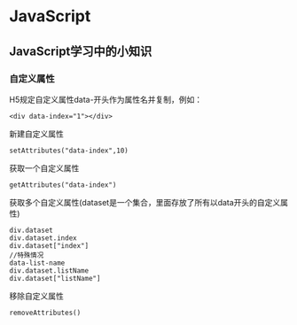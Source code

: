 # JavaScript

## JavaScript学习中的小知识

### 自定义属性
H5规定自定义属性data-开头作为属性名并复制，例如：
```
<div data-index="1"></div>
```
新建自定义属性
```
setAttributes("data-index",10)
```
获取一个自定义属性
```
getAttributes("data-index")
```
获取多个自定义属性(dataset是一个集合，里面存放了所有以data开头的自定义属性)
```
div.dataset
div.dataset.index
div.dataset["index"]
//特殊情况
data-list-name
div.dataset.listName
div.dataset["listName"]
```
移除自定义属性
```
removeAttributes()
```